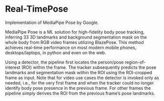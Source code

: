 # Real-TimePose
Implementation of MediaPipe Pose by Google.

MediaPipe Pose is a ML solution for high-fidelity body pose tracking, inferring 33 3D landmarks and background segmentation mask on the whole body from RGB video frames utilizing BlazePose.
This method achieves real-time performance on most modern mobile phones, desktops/laptops, in python and even on the web.

Using a detector, the pipeline first locates the person/pose region-of-interest (ROI) within the frame. The tracker subsequently predicts the pose landmarks and segmentation mask within the ROI using the ROI-cropped frame as input. Note that for video use cases the detector is invoked only as needed, i.e., for the very first frame and when the tracker could no longer identify body pose presence in the previous frame. For other frames the pipeline simply derives the ROI from the previous frame’s pose landmarks.
